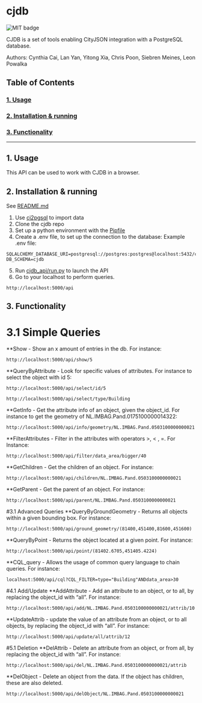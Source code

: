 # cjdb
![MIT badge](https://img.shields.io/pypi/l/cjdb)

CJDB is a set of tools enabling CityJSON integration with a PostgreSQL database.

Authors: Cynthia Cai, Lan Yan, Yitong Xia, Chris Poon, Siebren Meines, Leon Powalka

## Table of Contents  
### [1. Usage](#usage)
### [2. Installation & running](#install)
### [3. Functionality](#Functionality)

---
## 1. Usage <a name="usage"></a>
This API can be used to work with CJDB in a browser. 

## 2. Installation & running <a name="install"></a>
See [README.md](README.md)

1. Use [cj2pgsql](cj2pgsql) to import data
2. Clone the cjdb repo
3. Set up a python environment with the [Pipfile](Pipfile)
4. Create a .env file, to set up the connection to the database:
   Example .env file: 
```
SQLALCHEMY_DATABASE_URI=postgresql://postgres:postgres@localhost:5432/cjdb
DB_SCHEMA=cjdb
```

5. Run [cjdb_api/run.py](cjdb_api/run.py) to launch the API
6. Go to your localhost to perform queries. 
```
http://localhost:5000/api
```

## 3. Functionality <a name="Functionality"></a>
 
# 3.1 Simple Queries 
**Show - Show an x amount of entries in the db. For instance: 
```
http://localhost:5000/api/show/5 
```

**QueryByAttribute - Look for specific values of attributes. For instance to select the object with id 5:
```
http://localhost:5000/api/select/id/5
```
```
http://localhost:5000/api/select/type/Building
```
**GetInfo - Get the attribute info of an object, given the object_id. For instance to get the geometry of NL.IMBAG.Pand.0175100000014322:
```
http://localhost:5000/api/info/geometry/NL.IMBAG.Pand.0503100000000021
```
**FilterAttributes - Filter in the attributes with operators >, < , =. For Instance:
```
http://localhost:5000/api/filter/data_area/bigger/40
```
**GetChildren - Get the children of an object. For instance:
```
http://localhost:5000/api/children/NL.IMBAG.Pand.0503100000000021
```
**GetParent - Get the parent of an object. For instance:
```
http://localhost:5000/api/parent/NL.IMBAG.Pand.0503100000000021
```

#3.1 Advanced Queries
**QueryByGroundGeometry - Returns all objects within a given bounding box. For instance:
```
http://localhost:5000/api/ground_geometry/(81400,451400,81600,451600)
```
**QueryByPoint - Returns the object located at a given point. For instance:
```
http://localhost:5000/api/point/(81402.6705,451405.4224)
```
**CQL_query - Allows the usage of common query language to chain queries. For instance:
```
localhost:5000/api/cql?CQL_FILTER=type="Building"ANDdata_area>30
```

#4.1 Add/Update 
**AddAttribute - Add an attribute to an object, or to all, by replacing the object_id with “all”. For instance: 
```
http://localhost:5000/api/add/NL.IMBAG.Pand.0503100000000021/attrib/10
```
**UpdateAttrib  - update the value of an attribute from an object, or to all objects, by replacing the object_id with “all”. For instance:
```
http://localhost:5000/api/update/all/attrib/12
```

#5.1 Deletion
**DelAttrib - Delete an attribute from an object, or from all, by replacing the object_id with “all”. For instance:
```
http://localhost:5000/api/del/NL.IMBAG.Pand.0503100000000021/attrib
```
**DelObject - Delete an object from the data. If the object has children, these are also deleted.
```
http://localhost:5000/api/delObject/NL.IMBAG.Pand.0503100000000021
```
